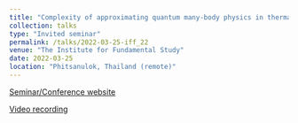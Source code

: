 ```yaml
---
title: "Complexity of approximating quantum many-body physics in thermal equilibrium"
collection: talks
type: "Invited seminar"
permalink: /talks/2022-03-25-iff_22
venue: "The Institute for Fundamental Study"
date: 2022-03-25
location: "Phitsanulok, Thailand (remote)"
---
```


[Seminar/Conference website](https://www.if.nu.ac.th/if-colloquium-no-7-complexity-of-approximating-quantum-many-body-physics-in-thermal-equilibrium/)

[Video recording](https://www.youtube.com/watch?v=PYqOUT5QDuo)
